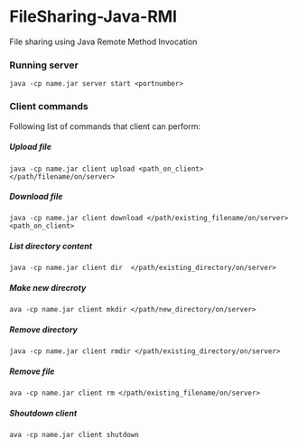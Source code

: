 # FileSharing-Java-RMI

File sharing using Java Remote Method Invocation

### Running server
	java -cp name.jar server start <portnumber>
  
### Client commands
Following list of commands that client can perform:

##### Upload file
	java -cp name.jar client upload <path_on_client> </path/filename/on/server>
  
##### Download file
	java -cp name.jar client download </path/existing_filename/on/server> <path_on_client>
	
##### List directory content
	java -cp name.jar client dir  </path/existing_directory/on/server> 

##### Make new direcroty 
	ava -cp name.jar client mkdir </path/new_directory/on/server>
	
##### Remove directory
	java -cp name.jar client rmdir </path/existing_directory/on/server>
	
##### Remove file 
	ava -cp name.jar client rm </path/existing_filename/on/server>

##### Shoutdown client
	ava -cp name.jar client shutdown

